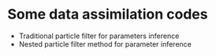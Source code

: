# Some data assimilation codes
* Traditional particle filter for parameters inference
* Nested particle filter method for parameter inference
